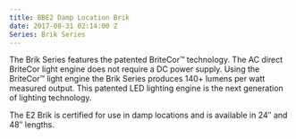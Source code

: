 ```yaml
---
title: BBE2 Damp Location Brik
date: 2017-08-31 02:14:00 Z
Series: Brik Series
---
```


<p>
The Brik Series features the patented BriteCor™ technology. The AC direct BriteCor light engine does not require a DC power supply. Using the BriteCor™ light engine the Brik Series produces 140+ lumens per watt measured output. This patented LED lighting engine is the next generation of lighting technology.
</p>

<p>
The E2 Brik is certified for use in damp locations and is available in 24″ and 48″ lengths.
<p>
